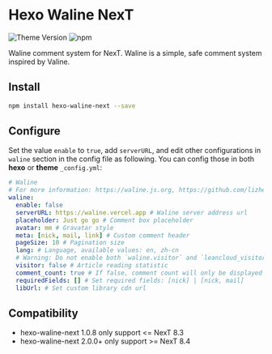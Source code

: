 # Hexo Waline NexT

![Theme Version](https://img.shields.io/badge/NexT-v7.3.0+-blue?style=flat-square)
![npm](https://img.shields.io/npm/v/@waline/hexo-next?style=flat-square)

Waline comment system for NexT. Waline is a simple, safe comment system inspired by Valine.

## Install

```bash
npm install hexo-waline-next --save
```

## Configure

Set the value `enable` to `true`, add `serverURL`, and edit other configurations in `waline` section in the config file as following. You can config those in both **hexo** or **theme** `_config.yml`:

```yml next/_config.yml
# Waline
# For more information: https://waline.js.org, https://github.com/lizheming/waline
waline:
  enable: false
  serverURL: https://waline.vercel.app # Waline server address url
  placeholder: Just go go # Comment box placeholder
  avatar: mm # Gravatar style
  meta: [nick, mail, link] # Custom comment header
  pageSize: 10 # Pagination size
  lang: # Language, available values: en, zh-cn
  # Warning: Do not enable both `waline.visitor` and `leancloud_visitors`.
  visitor: false # Article reading statistic
  comment_count: true # If false, comment count will only be displayed in post page, not in home page
  requiredFields: [] # Set required fields: [nick] | [nick, mail]
  libUrl: # Set custom library cdn url
```

## Compatibility

- hexo-waline-next 1.0.8 only support <= NexT 8.3
- hexo-waline-next 2.0.0+ only support >= NexT 8.4
